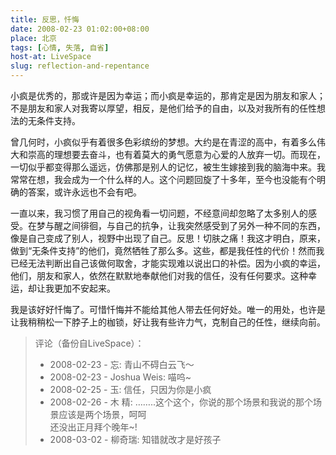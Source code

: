```yaml
---
title: 反思，忏悔
date: 2008-02-23 01:02:00+08:00
place: 北京
tags: [心情, 失落, 自省]
host-at: LiveSpace
slug: reflection-and-repentance
---
```

小疯是优秀的，那或许是因为幸运；而小疯是幸运的，那肯定是因为朋友和家人；不是朋友和家人对我寄以厚望，相反，是他们给予的自由，以及对我所有的任性想法的无条件支持。

曾几何时，小疯似乎有着很多色彩缤纷的梦想。大约是在青涩的高中，有着多么伟大和崇高的理想要去奋斗，也有着莫大的勇气愿意为心爱的人放弃一切。而现在，一切似乎都变得那么遥远，仿佛那是别人的记忆，被生生嫁接到我的脑海中来。我常常在想，我会成为一个什么样的人。这个问题回旋了十多年，至今也没能有个明确的答案，或许永远也不会有吧。

一直以来，我习惯了用自己的视角看一切问题，不经意间却忽略了太多别人的感受。在梦与醒之间徘徊，与自己的抗争，让我突然感受到了另外一种不同的东西，像是自己变成了别人，视野中出现了自己。反思！切肤之痛！我这才明白，原来，做到“无条件支持”的他们，竟然牺牲了那么多。这些，都是我任性的代价！然而我已经无法判断出自己该做何取舍，才能实现难以说出口的补偿。因为小疯的幸运，他们，朋友和家人，依然在默默地奉献他们对我的信任，没有任何要求。这种幸运，却让我更加不安起来。

我是该好好忏悔了。可惜忏悔并不能给其他人带去任何好处。唯一的用处，也许是让我稍稍松一下脖子上的枷锁，好让我有些许力气，克制自己的任性，继续向前。

> 评论（备份自LiveSpace）：
>
> * 2008-02-23 - 忘: 青山不碍白云飞～
> * 2008-02-23 - Joshua Weis: 喵呜~
> * 2008-02-25 - 玉: 信任，只因为你是小疯
> * 2008-02-26 - 木 精: ……..这个这个，你说的那个场景和我说的那个场景应该是两个场景，呵呵<br>还没出正月拜个晚年~!
> * 2008-03-02 - 柳奇瑞: 知错就改才是好孩子
